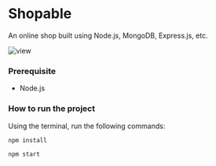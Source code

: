 # Shopable

An online shop built using Node.js, MongoDB, Express.js, etc.


![view](https://user-images.githubusercontent.com/67159193/97610433-2312c480-1a15-11eb-926f-d43a096e21bc.gif)


### Prerequisite
- Node.js

### How to run the project

Using the terminal, run the following commands:

```bash
npm install
```

```bash
npm start
```
